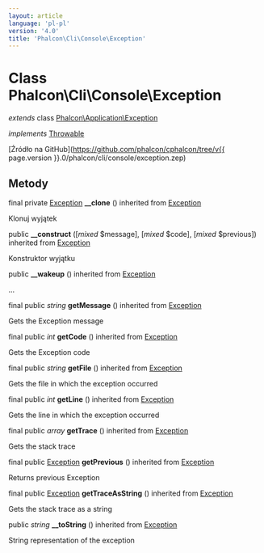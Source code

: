 ```yaml
---
layout: article
language: 'pl-pl'
version: '4.0'
title: 'Phalcon\Cli\Console\Exception'
---
```

# Class **Phalcon\Cli\Console\Exception**

*extends* class [Phalcon\Application\Exception](Phalcon_Application_Exception)

*implements* [Throwable](https://php.net/manual/en/class.throwable.php)

[Źródło na GitHub](https://github.com/phalcon/cphalcon/tree/v{{ page.version }}.0/phalcon/cli/console/exception.zep)

## Metody

final private [Exception](https://php.net/manual/en/class.exception.php) **__clone** () inherited from [Exception](https://php.net/manual/en/class.exception.php)

Klonuj wyjątek

public **__construct** ([*mixed* $message], [*mixed* $code], [*mixed* $previous]) inherited from [Exception](https://php.net/manual/en/class.exception.php)

Konstruktor wyjątku

public **__wakeup** () inherited from [Exception](https://php.net/manual/en/class.exception.php)

...

final public *string* **getMessage** () inherited from [Exception](https://php.net/manual/en/class.exception.php)

Gets the Exception message

final public *int* **getCode** () inherited from [Exception](https://php.net/manual/en/class.exception.php)

Gets the Exception code

final public *string* **getFile** () inherited from [Exception](https://php.net/manual/en/class.exception.php)

Gets the file in which the exception occurred

final public *int* **getLine** () inherited from [Exception](https://php.net/manual/en/class.exception.php)

Gets the line in which the exception occurred

final public *array* **getTrace** () inherited from [Exception](https://php.net/manual/en/class.exception.php)

Gets the stack trace

final public [Exception](https://php.net/manual/en/class.exception.php) **getPrevious** () inherited from [Exception](https://php.net/manual/en/class.exception.php)

Returns previous Exception

final public [Exception](https://php.net/manual/en/class.exception.php) **getTraceAsString** () inherited from [Exception](https://php.net/manual/en/class.exception.php)

Gets the stack trace as a string

public *string* **__toString** () inherited from [Exception](https://php.net/manual/en/class.exception.php)

String representation of the exception